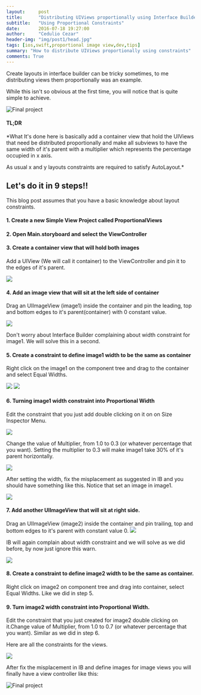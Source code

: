 ```yaml
---
layout:     post
title:      "Distributing UIViews proportionally using Interface Builder and Layout Constraints"
subtitle:   "Using Proportional Constraints"
date:       2016-07-18 19:27:00
author:     "Cedulio Cezar"
header-img: "img/post1/head.jpg"
tags: [ios,swift,proportional image view,dev,tips]
summary: "How to distribute UIViews proportionally using constraints"
comments: True
---
```

Create layouts in interface builder can be tricky sometimes, to me distributing views them proportionally was an example.

While this isn't so obvious at the first time, you will notice that is quite simple to achieve.

<img src="{{ site.baseurl }}/img/posts/proportional-constraints/proportional_views_final.png" alt="Final project">

#### TL;DR
*What It's done here is basically add a container view that hold the UIViews that need be distributed proportionally and make all subviews to have the same width of it's parent with a multiplier which represents the percentage occupied in x axis.

As usual x and y layouts constraints are required to satisfy AutoLayout.*

## Let's do it in 9 steps!!
This blog post assumes that you have a basic knowledge about layout constraints.

#### 1. Create a new Simple View Project called ProportionalViews

#### 2. Open Main.storyboard and select the ViewController

#### 3. Create a container view that will hold both images
Add a UIView (We will call it container) to the ViewController and pin it to the edges of it's parent.

<img src="{{ site.baseurl }}/img/posts/proportional-constraints/ios_proportional_views_3.png">

#### 4. Add an image view that will sit at the left side of container
Drag an UIImageView (image1) inside the container and pin the leading, top and bottom edges to it's parent(container) with 0 constant value.

<img src="{{ site.baseurl }}/img/posts/proportional-constraints/ios_proportional_views_4.png">

Don't  worry about Interface Builder complaining about width constraint for image1. We will solve this in a second.

#### 5. Create a constraint to define image1 width to be the same as container
Right click on the image1 on the component tree and drag to the container and select Equal Widths.

<img src="{{ site.baseurl }}/img/posts/proportional-constraints/ios_proportional_views_5.png">

<img src="{{ site.baseurl }}/img/posts/proportional-constraints/ios_proportional_views_5_1.png">

#### 6. Turning image1 width constraint into Proportional Width
Edit the constraint that you just add double clicking on it on on Size Inspector Menu.

<img src="{{ site.baseurl }}/img/posts/proportional-constraints/ios_proportional_views_6.png">

Change the value of Multiplier, from 1.0 to 0.3 (or whatever percentage that you want). Setting the multiplier to 0.3 will make image1 take 30% of it's parent horizontally.

<img src="{{ site.baseurl }}/img/posts/proportional-constraints/ios_proportional_views_6_1.png">

After setting the width, fix the misplacement as suggested in IB and you should have something like this. Notice that set an image in image1.

<img src="{{ site.baseurl }}/img/posts/proportional-constraints/ios_proportional_views_6_2.png">

#### 7. Add another UIImageView that will sit at right side.
Drag an UIImageView (image2) inside the container and pin trailing, top and bottom edges to it's parent with constant value 0.
<img src="{{ site.baseurl }}/img/posts/proportional-constraints/ios_proportional_views_7.png">

IB will again complain about width constraint and we will solve as we did before, by now just ignore this warn.

<img src="{{ site.baseurl }}/img/posts/proportional-constraints/ios_proportional_views_7_1.png">

#### 8. Create a constraint to define image2 width to be the same as container.

Right click on image2 on component tree and drag into container, select Equal Widths. Like we did in step 5.

#### 9. Turn image2 width constraint into Proportional Width.

Edit the constraint that you just created for image2 double clicking on it.Change value of Multiplier, from 1.0 to 0.7 (or whatever percentage that you want). Similar as we did in step 6.

Here are all the constraints for the views.

<img src="{{ site.baseurl }}/img/posts/proportional-constraints/ios_proportional_views_9.png">

After fix the misplacement in IB and define images for image views you will finally have a view controller like this:

<img src="{{ site.baseurl }}/img/posts/proportional-constraints/proportional_views_final.png" alt="Final project">
